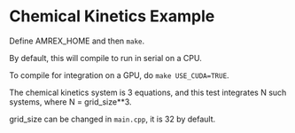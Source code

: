 # Chemical Kinetics Example

Define AMREX_HOME and then `make`.

By default, this will compile to run in serial on a CPU.

To compile for integration on a GPU, do `make USE_CUDA=TRUE`.

The chemical kinetics system is 3 equations, and this test integrates
N such systems, where N = grid_size**3.

grid_size can be changed in `main.cpp`, it is 32 by default.
